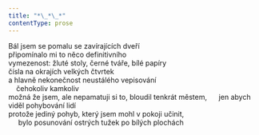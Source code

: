 ```yaml
---
title: "*\_*\_*"
contentType: prose
---
```


<section>

Bál jsem se pomalu se zavírajících dveří  
připomínalo mi to něco definitivního  
vymezenost: žluté stoly, černé tváře, bílé papíry  
čísla na okrajích velkých čtvrtek  
a hlavně nekonečnost neustálého vepisování  
    čehokoliv kamkoliv  
možná že jsem, ale nepamatuji si to, bloudil tenkrát městem,      jen abych viděl pohybování lidí  
protože jediný pohyb, který jsem mohl v pokoji učinit,  
     bylo posunování ostrých tužek po bílých plochách

</section>
